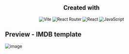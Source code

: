 <div align="center" style="font-family: roboto">

## Created with
![Vite](https://img.shields.io/badge/vite-%23646CFF.svg?style=for-the-badge&logo=vite&logoColor=white)
![React Router](https://img.shields.io/badge/React_Router-CA4245?style=for-the-badge&logo=react-router&logoColor=white)
![React](https://img.shields.io/badge/react-%2320232a.svg?style=for-the-badge&logo=react&logoColor=%2361DAFB)
![JavaScript](https://img.shields.io/badge/javascript-%23323330.svg?style=for-the-badge&logo=javascript&logoColor=%23F7DF1E)


<!-- Proudly created with GPRM ( https://gprm.itsvg.in ) -->

</div>
<div>
  
## Preview - IMDB template 
  
![image](https://github.com/user-attachments/assets/94b32372-a2b3-4574-9d34-3ca86965d41e)

</div>
